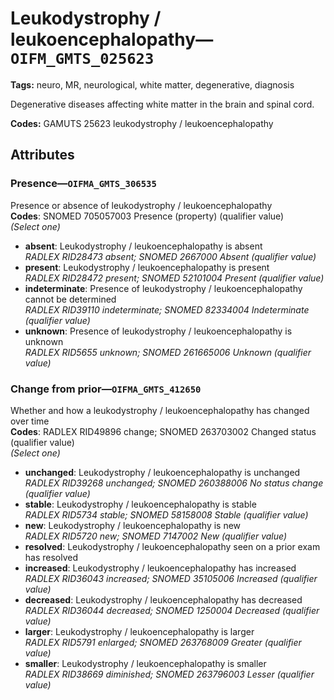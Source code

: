 # Leukodystrophy / leukoencephalopathy—`OIFM_GMTS_025623`

**Tags:** neuro, MR, neurological, white matter, degenerative, diagnosis

Degenerative diseases affecting white matter in the brain and spinal cord.

**Codes:** GAMUTS 25623 leukodystrophy / leukoencephalopathy

## Attributes

### Presence—`OIFMA_GMTS_306535`

Presence or absence of leukodystrophy / leukoencephalopathy  
**Codes**: SNOMED 705057003 Presence (property) (qualifier value)  
*(Select one)*

- **absent**: Leukodystrophy / leukoencephalopathy is absent  
_RADLEX RID28473 absent; SNOMED 2667000 Absent (qualifier value)_
- **present**: Leukodystrophy / leukoencephalopathy is present  
_RADLEX RID28472 present; SNOMED 52101004 Present (qualifier value)_
- **indeterminate**: Presence of leukodystrophy / leukoencephalopathy cannot be determined  
_RADLEX RID39110 indeterminate; SNOMED 82334004 Indeterminate (qualifier value)_
- **unknown**: Presence of leukodystrophy / leukoencephalopathy is unknown  
_RADLEX RID5655 unknown; SNOMED 261665006 Unknown (qualifier value)_

### Change from prior—`OIFMA_GMTS_412650`

Whether and how a leukodystrophy / leukoencephalopathy has changed over time  
**Codes**: RADLEX RID49896 change; SNOMED 263703002 Changed status (qualifier value)  
*(Select one)*

- **unchanged**: Leukodystrophy / leukoencephalopathy is unchanged  
_RADLEX RID39268 unchanged; SNOMED 260388006 No status change (qualifier value)_
- **stable**: Leukodystrophy / leukoencephalopathy is stable  
_RADLEX RID5734 stable; SNOMED 58158008 Stable (qualifier value)_
- **new**: Leukodystrophy / leukoencephalopathy is new  
_RADLEX RID5720 new; SNOMED 7147002 New (qualifier value)_
- **resolved**: Leukodystrophy / leukoencephalopathy seen on a prior exam has resolved  
- **increased**: Leukodystrophy / leukoencephalopathy has increased  
_RADLEX RID36043 increased; SNOMED 35105006 Increased (qualifier value)_
- **decreased**: Leukodystrophy / leukoencephalopathy has decreased  
_RADLEX RID36044 decreased; SNOMED 1250004 Decreased (qualifier value)_
- **larger**: Leukodystrophy / leukoencephalopathy is larger  
_RADLEX RID5791 enlarged; SNOMED 263768009 Greater (qualifier value)_
- **smaller**: Leukodystrophy / leukoencephalopathy is smaller  
_RADLEX RID38669 diminished; SNOMED 263796003 Lesser (qualifier value)_